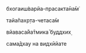 бхогаиш́варйа-прасакта̄на̄м̇

тайа̄пахр̣та-четаса̄м

вйаваса̄йа̄тмика̄ буддхих̣

сама̄дхау на видхӣйате